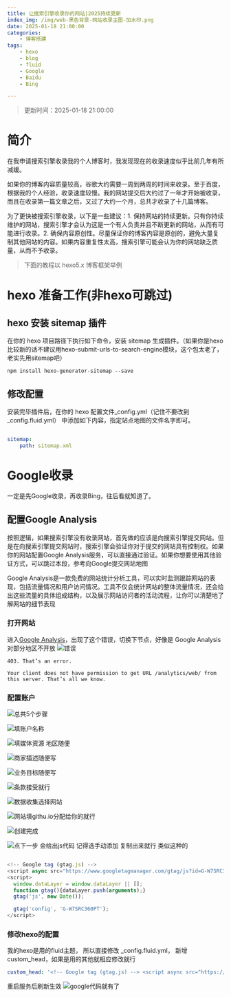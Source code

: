 ```yaml
---
title: 让搜索引擎收录你的网站|2025持续更新
index_img: /img/web-黑色背景-网站收录主图-加水印.png
date: 2025-01-18 21:00:00
categories: 
    - 博客搭建
tags:
    - hexo
    - blog
    - fluid
    - Google
    - Baidu
    - Bing

---
```

<!-- update_date -->
> 更新时间：2025-01-18 21:00:00
<!-- update_date -->



# 简介
在我申请搜索引擎收录我的个人博客时，我发现现在的收录速度似乎比前几年有所减缓。

如果你的博客内容质量较高，谷歌大约需要一周到两周的时间来收录。至于百度，根据我的个人经验，收录速度较慢。我的网站提交后大约过了一年才开始被收录，而且在收录第一篇文章之后，又过了大约一个月，总共才收录了十几篇博客。

为了更快被搜索引擎收录，以下是一些建议：1. 保持网站的持续更新。只有你持续维护的网站，搜索引擎才会认为这是一个有人负责并且不断更新的网站，从而有可能进行收录。2. 确保内容原创性。尽量保证你的博客内容是原创的，避免大量复制其他网站的内容。如果内容重复性太高，搜索引擎可能会认为你的网站缺乏质量，从而不予收录。

> 下面的教程以 hexo5.x 博客框架举例

# hexo 准备工作(非hexo可跳过)

## hexo 安装 sitemap 插件
在你的 hexo 项目路径下执行如下命令，安装 sitemap 生成插件。（如果你是hexo比较新的话不建议用hexo-submit-urls-to-search-engine模块，这个包太老了，老实先用sitemap吧）
```shell
npm install hexo-generator-sitemap --save
```

## 修改配置
安装完毕插件后，在你的 hexo 配置文件_config.yml（记住不要改到_config.fluid.yml） 中添加如下内容，指定站点地图的文件名字即可。
```yml

sitemap:
    path: sitemap.xml
```

# Google收录
一定是先Google收录，再收录Bing，往后看就知道了。
## 配置Google Analysis
按照逻辑，如果搜索引擎没有收录网站，首先做的应该是向搜索引擎提交网站。但是在向搜索引擎提交网站时，搜索引擎会验证你对于提交的网站具有控制权。如果你的网站配置Google Analysis服务，可以直接通过验证。如果你想要使用其他验证方式，可以跳过本段，参考向Google提交网站地图

Google Analysis是一款免费的网站统计分析工具，可以实时监测跟踪网站的表现，包括流量情况和用户访问情况。工具不仅会统计网站的整体流量情况，还会给出这些流量的具体组成结构，以及展示网站访问者的活动流程，让你可以清楚地了解网站的细节表现
### 打开网站
进入[Google Analysis](https://analytics.google.com/analytics/web/provision/#/provision)，出现了这个错误，切换下节点，好像是 Google Analysis 对部分地区不开放
![错误](/img/web-blog-include-1.png)
```text
403. That’s an error.

Your client does not have permission to get URL /analytics/web/ from this server. That’s all we know. 
```

### 配置账户
![总共5个步骤](/img/web-blog-include-3.png)

![填账户名称](/img/web-blog-include-4.png)

![填媒体资源 地区随便](/img/web-blog-include-5.png)

![商家描述随便写](/img/web-blog-include-6.png)

![业务目标随便写](/img/web-blog-include-7.png)

![条款接受就行](/img/web-blog-include-8.png)

![数据收集选择网站](/img/web-blog-include-9.png)

![网站填githu.io分配给你的就行](/img/web-blog-include-10.png)

![创建完成](/img/web-blog-include-11.png)

![点下一步 会给出js代码 记得选手动添加 复制出来就行](/img/web-blog-include-11.png)
类似这种的
```js

<!-- Google tag (gtag.js) -->
<script async src="https://www.googletagmanager.com/gtag/js?id=G-W7SRC360PT"></script>
<script>
  window.dataLayer = window.dataLayer || [];
  function gtag(){dataLayer.push(arguments);}
  gtag('js', new Date());

  gtag('config', 'G-W7SRC360PT');
</script>

```
### 修改hexo的配置
我的hexo是用的fluid主题， 所以直接修改 _config.fluid.yml， 新增custom_head，如果是用的其他就相应修改就行
```yml
custom_head: '<!-- Google tag (gtag.js) --> <script async src="https://www.googletagmanager.com/gtag/js?id=G-W7SRC360PT"></script> <script> window.dataLayer = window.dataLayer || []; function gtag(){dataLayer.push(arguments);} gtag("js", new Date()); gtag("config", "G-W7SRC360PT"); </script>'
```
重启服务后刷新生效
![google代码就有了](/img/web-blog-include-13.png)


